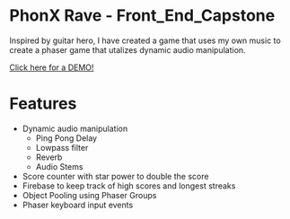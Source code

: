 # PhonX Rave - Front_End_Capstone



Inspired by guitar hero, I have created a game that uses my own music to create a phaser game that utalizes dynamic audio manipulation.

[Click here for a DEMO!](../../../../../../phonxrave.herokuapp.com)

# Features

- Dynamic audio manipulation
  - Ping Pong Delay
  - Lowpass filter
  - Reverb
  - Audio Stems
- Score counter with star power to double the score
- Firebase to keep track of high scores and longest streaks
- Object Pooling using Phaser Groups
- Phaser keyboard input events

